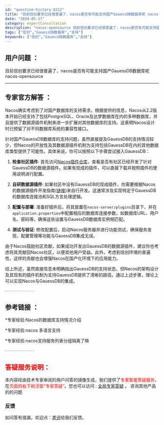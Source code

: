 ```yaml
---
id: "question-history-8212"
title: "目前信创要求已经很普遍了，nacos是否有可能支持国产GauessDB数据库呢 nacos-opensource"
date: "2024-05-17"
category: expertConsultation
description: "nacos-opensource 目前信创要求已经很普遍了，nacos是否有可能支持国产GauessDB数据库呢"
tags: ["信创","GauessDB数据库","支持"]
keywords: ["信创","GauessDB数据库","支持"]
---
```


## 用户问题 ： 
 目前信创要求已经很普遍了，nacos是否有可能支持国产GauessDB数据库呢 nacos-opensource 

---------------
## 专家官方解答 ：

Nacos确实考虑到了对国产数据库的支持需求。根据提供的信息，Nacos从2.2版本开始已经支持了包括PostgreSQL、Oracle及达梦数据库在内的多种数据库，并且提供了数据源插件机制来进一步扩展对其他数据库的支持。这表明Nacos设计时已预留了对不同数据库系统的兼容性接口。

针对国产GauessDB数据库的支持问题，虽然直接提及GauessDB的支持情况较少，但Nacos的开放性及其数据源插件机制为支持包括GauessDB在内的其他数据库类型提供了可能性。具体来说，你可以按照以下步骤尝试接入GauessDB：

1. **检查社区插件**: 首先访问[Nacos插件仓库](https://github.com/nacos-group/nacos-plugin)，查看是否有社区已经开发了针对GauessDB的数据源插件。如果有现成的插件，可以直接下载并按照插件的使用说明进行配置。

2. **自研数据源插件**: 如果社区中没有GauessDB的现成插件，你需要根据Nacos的数据源插件开发指南([链接](https://nacos.io/docs/latest/plugin/datasource-plugin/))来自行开发。这通常涉及实现特定于GauessDB的数据库连接池和SQL方言处理逻辑。

3. **配置与部署**: 准备好插件后，将其放置在`nacos-server/plugins`目录下，并在`application.properties`中配置相应的数据库连接参数，如数据库URL、用户名、密码等，确保这些设置与GauessDB数据库实例相匹配。

4. **测试与验证**: 修改配置后，启动Nacos服务器并进行功能测试，确保服务发现、配置管理等功能与GauessDB集成无误。

由于Nacos鼓励社区贡献，如果成功开发出GauessDB的数据源插件，建议你也考虑将其贡献回Nacos社区，以便其他用户受益。此外，考虑到信创环境的普遍性，这样的贡献也会增强Nacos在国产化环境下的应用能力。

综上所述，虽然直接信息未明确指出GauessDB的支持状态，但Nacos的架构设计及其现有的插件机制为支持GauessDB提供了清晰的路径。通过上述步骤，理论上可以实现Nacos与GauessDB的集成。


<font color="#949494">---------------</font> 


## 参考链接 ：

*专家经验:Nacos的数据库支持情况介绍 
 
 *专家经验:nacos 多语言支持 
 
 *专家经验:nacos支持服务列表分组隔离了嘛 


 <font color="#949494">---------------</font> 
 


## <font color="#FF0000">答疑服务说明：</font> 

本内容经由技术专家审阅的用户问答的镜像生成，我们提供了<font color="#FF0000">专家智能答疑服务</font>，在<font color="#FF0000">页面的右下的浮窗”专家答疑“</font>。您也可以访问 : [全局专家答疑](https://opensource.alibaba.com/chatBot) 。 咨询其他产品的的问题

### 反馈
如问答有错漏，欢迎点：[差评](https://ai.nacos.io/user/feedbackByEnhancerGradePOJOID?enhancerGradePOJOId=13569)给我们反馈。
